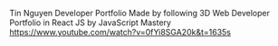 Tin Nguyen Developer Portfolio
Made by following 3D Web Developer Portfolio in React JS by JavaScript Mastery
https://www.youtube.com/watch?v=0fYi8SGA20k&t=1635s